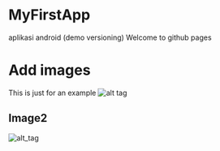 # MyFirstApp
aplikasi android (demo versioning)
Welcome to github pages
# Add images
This is just for an example
![alt tag](https://assets-cdn.github.com/images/modules/open_graph/github-mark.png)
## Image2
![alt_tag](https://storage.googleapis.com/git-storage/background%20colourfull.jpg)
